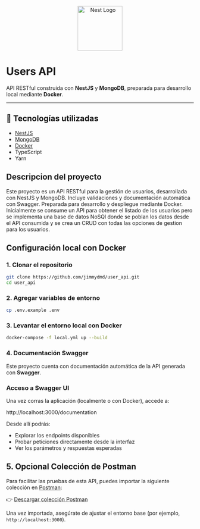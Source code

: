 <p align="center">
  <a href="http://nestjs.com/" target="blank"><img src="https://nestjs.com/img/logo-small.svg" width="120" alt="Nest Logo" /></a>
</p>

[circleci-image]: https://img.shields.io/circleci/build/github/nestjs/nest/master?token=abc123def456
[circleci-url]: https://circleci.com/gh/nestjs/nest

# Users API

API RESTful construida con **NestJS** y **MongoDB**, preparada para desarrollo local mediante **Docker**.

---

## 🚀 Tecnologías utilizadas

- [NestJS](https://nestjs.com/)
- [MongoDB](https://www.mongodb.com/)
- [Docker](https://www.docker.com/)
- TypeScript
- Yarn


## Descripcion del proyecto

Este proyecto es un API RESTful para la gestión de usuarios, desarrollada con NestJS y MongoDB. Incluye validaciones y documentación automática con Swagger. Preparada para desarrollo y despliegue mediante Docker. Inicialmente se consume un API para obtener el listado de los usuarios pero se implementa una base de datos NoSQl donde se poblan los datos desde el API consumida y se crea un CRUD con todas las opciones de gestion para los usuarios.



## Configuración local con Docker

### 1. Clonar el repositorio

```bash
git clone https://github.com/jimmydmd/user_api.git
cd user_api
```
### 2. Agregar variables de entorno

```bash
cp .env.example .env
```

### 3. Levantar el entorno local con Docker
```bash
docker-compose -f local.yml up --build
```

### 4. Documentación Swagger

Este proyecto cuenta con documentación automática de la API generada con **Swagger**.

### Acceso a Swagger UI

Una vez corras la aplicación (localmente o con Docker), accede a:

http://localhost:3000/documentation 

Desde allí podrás:

- Explorar los endpoints disponibles
- Probar peticiones directamente desde la interfaz
- Ver los parámetros y respuestas esperadas

## 5. Opcional Colección de Postman

Para facilitar las pruebas de esta API, puedes importar la siguiente colección en [Postman](https://www.postman.com/):



👉 [Descargar colección Postman](./dev.users.api.postman_collection.json)

Una vez importada, asegúrate de ajustar el entorno base (por ejemplo, `http://localhost:3000`).
